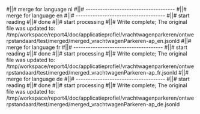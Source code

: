 #||# merge for language nl
#||# -------------------------------------
#||# merge for language en
#||# -------------------------------------
#||# start reading
#||# done
#||# start processing
#||# Write complete; The original file was updated to: /tmp/workspace/report4/doc/applicatieprofiel/vrachtwagenparkeren/ontwerpstandaard/test/merged/merged_vrachtwagenParkeren-ap_en.jsonld
#||# merge for language fr
#||# -------------------------------------
#||# start reading
#||# done
#||# start processing
#||# Write complete; The original file was updated to: /tmp/workspace/report4/doc/applicatieprofiel/vrachtwagenparkeren/ontwerpstandaard/test/merged/merged_vrachtwagenParkeren-ap_fr.jsonld
#||# merge for language de
#||# -------------------------------------
#||# start reading
#||# done
#||# start processing
#||# Write complete; The original file was updated to: /tmp/workspace/report4/doc/applicatieprofiel/vrachtwagenparkeren/ontwerpstandaard/test/merged/merged_vrachtwagenParkeren-ap_de.jsonld
